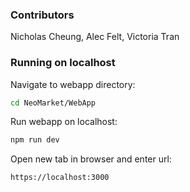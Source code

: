 ### Contributors
Nicholas Cheung, Alec Felt, Victoria Tran

### Running on localhost
Navigate to webapp directory:
```bash
cd NeoMarket/WebApp
```
Run webapp on localhost:
```bash
npm run dev
```
Open new tab in browser and enter url:
```
https://localhost:3000
```
